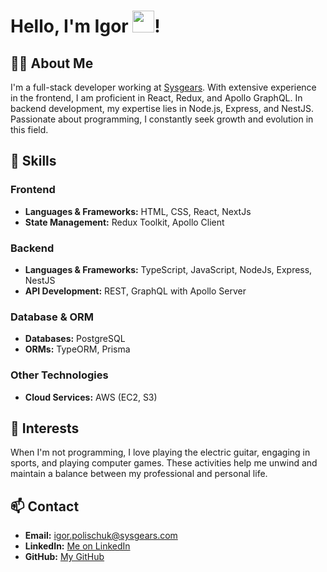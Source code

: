 # Hello, I'm Igor <img src="https://media.giphy.com/media/hvRJCLFzcasrR4ia7z/giphy.gif" width="35">!

## 👨‍💻 About Me
I'm a full-stack developer working at [Sysgears](https://sysgears.com). With extensive experience in the frontend, I am proficient in React, Redux, and Apollo GraphQL. In backend development, my expertise lies in Node.js, Express, and NestJS. Passionate about programming, I constantly seek growth and evolution in this field.

## 🚀 Skills

### Frontend
- **Languages & Frameworks:** HTML, CSS, React, NextJs
- **State Management:** Redux Toolkit, Apollo Client

### Backend
- **Languages & Frameworks:** TypeScript, JavaScript, NodeJs, Express, NestJS
- **API Development:** REST, GraphQL with Apollo Server

### Database & ORM
- **Databases:** PostgreSQL
- **ORMs:** TypeORM, Prisma

### Other Technologies
- **Cloud Services:** AWS (EC2, S3)

## 🎸 Interests
When I'm not programming, I love playing the electric guitar, engaging in sports, and playing computer games. These activities help me unwind and maintain a balance between my professional and personal life.

## 📫 Contact
- **Email:** [igor.polischuk@sysgears.com](mailto:igor.polischuk@sysgears.com)
- **LinkedIn:** [Me on LinkedIn](https://www.linkedin.com/in/igor-polischuk-626245259/)
- **GitHub:** [My GitHub](https://github.com/Igor-Polischuk)
